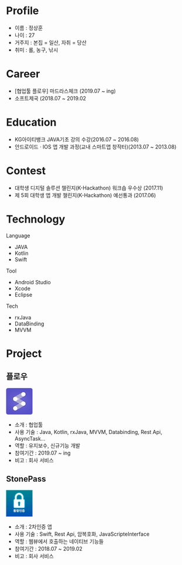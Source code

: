 # Profile
- 이름 : 정상훈
- 나이 : 27
- 거주지 : 본집 = 일산, 자취 = 당산
- 취미 : 롤, 농구, 낚시

# Career
- [협업툴 플로우] 마드라스체크 (2019.07 ~ ing)
- 소프트제국 (2018.07 ~ 2019.02

# Education
- KG아이티뱅크 JAVA기초 강의 수강(2016.07 ~ 2016.08)
- 안드로이드 · IOS 앱 개발 과정(교내 스마트앱 창작터)(2013.07 ~ 2013.08)

# Contest
- 대학생 디지털 솔루션 챌린지(K-Hackathon) 워크숍 우수상 (2017.11)
- 제 5회 대학생 앱 개발 챌린지(K-Hackathon) 예선통과 (2017.06)

# Technology
Language
- JAVA
- Kotlin
- Swift

Tool
- Android Studio
- Xcode
- Eclipse

Tech
- rxJava
- DataBinding
- MVVM

# Project
<h2>플로우</h2>

![flow](./images/flow.PNG)
- 소개 : 협업툴
- 사용 기술 : Java, Kotlin, rxJava, MVVM, Databinding, Rest Api, AsyncTask...
- 역할 : 유지보수, 신규기능 개발
- 참여기간 : 2019.07 ~ ing
- 비고 : 회사 서비스

<h2>StonePass</h2>

![stonepass](./images/stonepass.PNG)
- 소개 : 2차인증 앱
- 사용 기술 : Swift, Rest Api, 암복호화, JavaScripteInterface
- 역할 : 웹뷰에서 호출하는 네이티브 기능들
- 참여기간 : 2018.07 ~ 2019.02
- 비고 : 회사 서비스
